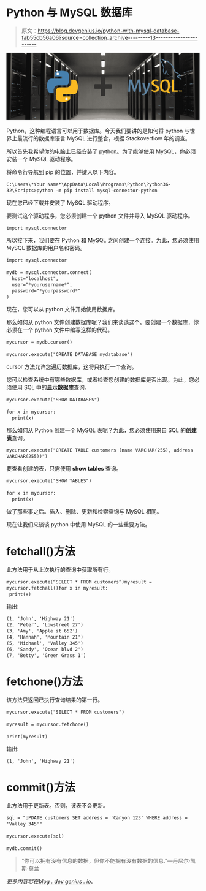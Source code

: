 # Python 与 MySQL 数据库

> 原文：<https://blog.devgenius.io/python-with-mysql-database-fab55cb56a06?source=collection_archive---------13----------------------->

![](img/26d36ca32ad8da75bf3e48e7b62383ef.png)

Python，这种编程语言可以用于数据库。今天我们要讲的是如何将 python 与世界上最流行的数据库语言 MySQL 进行整合。根据 Stackoverflow 年的调查。

所以首先我希望你的电脑上已经安装了 python。为了能够使用 MySQL，你必须安装一个 MySQL 驱动程序。

将命令行导航到 pip 的位置，并键入以下内容。

```
C:\Users\*Your Name*\AppData\Local\Programs\Python\Python36-32\Scripts>python -m pip install mysql-connector-python
```

现在您已经下载并安装了 MySQL 驱动程序。

要测试这个驱动程序，您必须创建一个 python 文件并导入 MySQL 驱动程序。

```
import mysql.connector
```

所以接下来，我们要在 Python 和 MySQL 之间创建一个连接。为此，您必须使用 MySQL 数据库的用户名和密码。

```
import mysql.connector

mydb = mysql.connector.connect(
  host="localhost",
  user="*yourusername*",
  password="*yourpassword*"
)
```

现在，您可以从 python 文件开始使用数据库。

那么如何从 python 文件创建数据库呢？我们来谈谈这个。要创建一个数据库，你必须在一个 python 文件中编写这样的代码。

```
mycursor = mydb.cursor()

mycursor.execute("CREATE DATABASE mydatabase")
```

cursor 方法允许您遍历数据库，这将只执行一个查询。

您可以检查系统中有哪些数据库，或者检查您创建的数据库是否出现。为此，您必须使用 SQL 中的**显示数据库**查询。

```
mycursor.execute("SHOW DATABASES")

for x in mycursor:
  print(x)
```

那么如何从 Python 创建一个 MySQL 表呢？为此，您必须使用来自 SQL 的**创建表**查询。

```
mycursor.execute("CREATE TABLE customers (name VARCHAR(255), address VARCHAR(255))")
```

要查看创建的表，只需使用 **show tables** 查询。

```
mycursor.execute("SHOW TABLES")

for x in mycursor:
  print(x)
```

做了那些事之后。插入、删除、更新和检索查询与 MySQL 相同。

现在让我们来谈谈 python 中使用 MySQL 的一些重要方法。

# fetchall()方法

此方法用于从上次执行的查询中获取所有行。

```
mycursor.execute(“SELECT * FROM customers”)myresult = mycursor.fetchall()for x in myresult:
 print(x)
```

输出:

```
(1, 'John', 'Highway 21')
(2, 'Peter', 'Lowstreet 27')
(3, 'Amy', 'Apple st 652')
(4, 'Hannah', 'Mountain 21')
(5, 'Michael', 'Valley 345')
(6, 'Sandy', 'Ocean blvd 2')
(7, 'Betty', 'Green Grass 1')
```

# fetchone()方法

该方法只返回已执行查询结果的第一行。

```
mycursor.execute("SELECT * FROM customers")

myresult = mycursor.fetchone()

print(myresult)
```

输出:

```
(1, 'John', 'Highway 21')
```

# commit()方法

此方法用于更新表。否则，该表不会更新。

```
sql = "UPDATE customers SET address = 'Canyon 123' WHERE address = 'Valley 345'"

mycursor.execute(sql)

mydb.commit()
```

> "你可以拥有没有信息的数据，但你不能拥有没有数据的信息."—丹尼尔·凯斯·莫兰

*更多内容尽在*[*blog . dev genius . io*](http://blog.devgenius.io)*。*